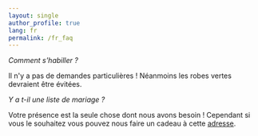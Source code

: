 ```yaml
---
layout: single
author_profile: true
lang: fr
permalink: /fr_faq
---
```


*Comment s'habiller ?*

Il n'y a pas de demandes particulières ! Néanmoins les robes vertes devraient être évitées.

*Y a t-il une liste de mariage ?*

Votre présence est la seule chose dont nous avons besoin ! Cependant si vous le souhaitez vous pouvez nous faire un cadeau à cette [adresse](https://www.milirose.com/liste-cadeaux-359607.html).